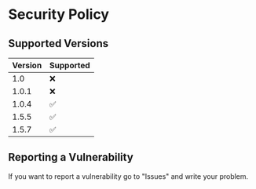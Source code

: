 # Security Policy

## Supported Versions
| Version | Supported          |
| ------- | ------------------ |
| 1.0     | :x:                |
| 1.0.1   | :x:                | 
| 1.0.4   | :white_check_mark: |
| 1.5.5   | :white_check_mark: |
| 1.5.7   | :white_check_mark:

## Reporting a Vulnerability

If you want to report a vulnerability go to "Issues" and write your problem.

